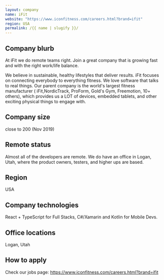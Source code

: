 ```yaml
---
layout: company
name: iFit
website: "https://www.iconfitness.com/careers.html?brand=ifit"
region: USA
permalink: /{{ name | slugify }}/
---
```


## Company blurb

At iFit we do remote teams right. Join a great company that is growing fast and with the right work/life balance.


We believe in sustainable, healthy lifestyles that deliver results. iFit focuses on connecting everybody to everything fitness. We love software that talks to real things. Our parent company is the world's largest fitness manufacturer ( iFit,NordicTrack, ProForm, Gold's Gym, Freemotion, 10+ others), which provides us a LOT of devices,  embedded tablets, and other exciting physical things to engage with.

## Company size

close to 200 (Nov 2019)

## Remote status

Almost all of the developers are remote. We do have an office in Logan, Utah, where the product owners, testers, and higher ups are based.

## Region

USA

## Company technologies

React + TypeScript for Full Stacks, C#/Xamarin and Kotlin for Mobile Devs.

## Office locations

Logan, Utah

## How to apply

Check our jobs page: https://www.iconfitness.com/careers.html?brand=ifit